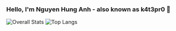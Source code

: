 ### Hello, I'm Nguyen Hung Anh - also known as k4t3pr0 👋
![Overall Stats](https://github-readme-stats.vercel.app/api?username=k4t3pr0&count_private=true&show_icons=true&hide=contribs)
![Top Langs](https://github-readme-stats.vercel.app/api/top-langs/?username=k4t3pr0&layout=compact)


